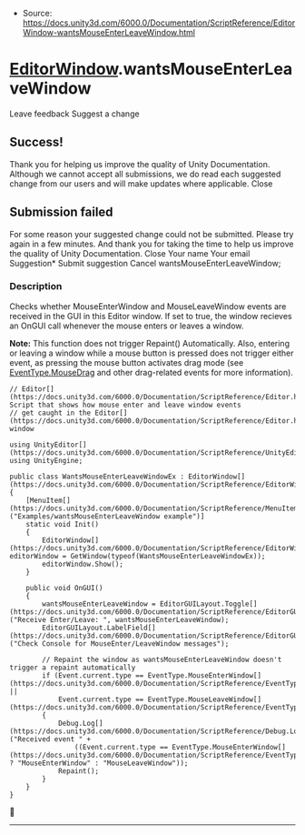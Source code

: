 * Source: https://docs.unity3d.com/6000.0/Documentation/ScriptReference/EditorWindow-wantsMouseEnterLeaveWindow.html

#  [EditorWindow](https://docs.unity3d.com/6000.0/Documentation/ScriptReference/EditorWindow.html).wantsMouseEnterLeaveWindow
Leave feedback
Suggest a change
## Success!
Thank you for helping us improve the quality of Unity Documentation. Although we cannot accept all submissions, we do read each suggested change from our users and will make updates where applicable.
Close
## Submission failed
For some reason your suggested change could not be submitted. Please <a>try again</a> in a few minutes. And thank you for taking the time to help us improve the quality of Unity Documentation.
Close
Your name Your email Suggestion* Submit suggestion
Cancel
wantsMouseEnterLeaveWindow; 
### Description
Checks whether MouseEnterWindow and MouseLeaveWindow events are received in the GUI in this Editor window.
If set to true, the window recieves an OnGUI call whenever the mouse enters or leaves a window.  
  
**Note:** This function does not trigger Repaint() Automatically. Also, entering or leaving a window while a mouse button is pressed does not trigger either event, as pressing the mouse button activates drag mode (see [EventType.MouseDrag](https://docs.unity3d.com/6000.0/Documentation/ScriptReference/EventType.MouseDrag.html) and other drag-related events for more information).
```
// Editor[](https://docs.unity3d.com/6000.0/Documentation/ScriptReference/Editor.html) Script that shows how mouse enter and leave window events
// get caught in the Editor[](https://docs.unity3d.com/6000.0/Documentation/ScriptReference/Editor.html) window

using UnityEditor[](https://docs.unity3d.com/6000.0/Documentation/ScriptReference/UnityEditor.html);
using UnityEngine;

public class WantsMouseEnterLeaveWindowEx : EditorWindow[](https://docs.unity3d.com/6000.0/Documentation/ScriptReference/EditorWindow.html)
{
    [MenuItem[](https://docs.unity3d.com/6000.0/Documentation/ScriptReference/MenuItem.html)("Examples/wantsMouseEnterLeaveWindow example")]
    static void Init()
    {
        EditorWindow[](https://docs.unity3d.com/6000.0/Documentation/ScriptReference/EditorWindow.html) editorWindow = GetWindow(typeof(WantsMouseEnterLeaveWindowEx));
        editorWindow.Show();
    }

    public void OnGUI()
    {
        wantsMouseEnterLeaveWindow = EditorGUILayout.Toggle[](https://docs.unity3d.com/6000.0/Documentation/ScriptReference/EditorGUILayout.Toggle.html)("Receive Enter/Leave: ", wantsMouseEnterLeaveWindow);
        EditorGUILayout.LabelField[](https://docs.unity3d.com/6000.0/Documentation/ScriptReference/EditorGUILayout.LabelField.html)("Check Console for MouseEnter/LeaveWindow messages");

        // Repaint the window as wantsMouseEnterLeaveWindow doesn't trigger a repaint automatically
        if (Event.current.type == EventType.MouseEnterWindow[](https://docs.unity3d.com/6000.0/Documentation/ScriptReference/EventType.MouseEnterWindow.html) ||
            Event.current.type == EventType.MouseLeaveWindow[](https://docs.unity3d.com/6000.0/Documentation/ScriptReference/EventType.MouseLeaveWindow.html))
        {
            Debug.Log[](https://docs.unity3d.com/6000.0/Documentation/ScriptReference/Debug.Log.html)("Received event " +
                ((Event.current.type == EventType.MouseEnterWindow[](https://docs.unity3d.com/6000.0/Documentation/ScriptReference/EventType.MouseEnterWindow.html)) ? "MouseEnterWindow" : "MouseLeaveWindow"));
            Repaint();
        }
    }   
}

```

* * *
